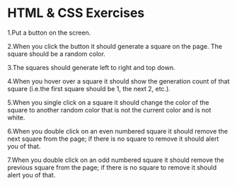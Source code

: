 # HTML & CSS Exercises

1.Put a button on the screen.

2.When you click the button it should generate a square on the page. The square should be a random color.

3.The squares should generate left to right and top down.

4.When you hover over a square it should show the generation count of that square (i.e.the first square should be 1, the next 2, etc.).

5.When you single click on a square it should change the color of the square to another random color that is not the current color and is not white.

6.When you double click on an even numbered square it should remove the next square from the page; if there is no square to remove it should alert you of that.

7.When you double click on an odd numbered square it should remove the previous square from the page; if there is no square to remove it should alert you of that.

